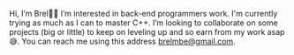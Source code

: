 Hi, I’m Brel👋🏽
I’m interested in back-end programmers work.
I'm currently trying as much as I can to master C++.
I’m looking to collaborate on some projects
(big or little) to keep on leveling up and so earn from my work asap😅.
You can reach me using this address brelmbe@gmail.com.

<!---
BrelM/BrelM is a ✨ special ✨ repository because its `README.md` (this file) appears on your GitHub profile.
You can click the Preview link to take a look at your changes.
--->
